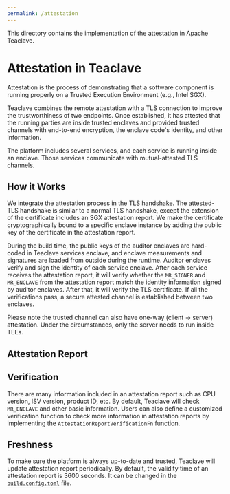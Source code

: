 ```yaml
---
permalink: /attestation
---
```


This directory contains the implementation of the attestation in Apache
Teaclave.

# Attestation in Teaclave

Attestation is the process of demonstrating that a software component is running
properly on a Trusted Execution Environment (e.g., Intel SGX).

Teaclave combines the remote attestation with a TLS connection to improve the
trustworthiness of two endpoints. Once established, it has attested that the
running parties are inside trusted enclaves and provided trusted channels with
end-to-end encryption, the enclave code's identity, and other information.

The platform includes several services, and each service is running inside an
enclave. Those services communicate with mutual-attested TLS channels.

## How it Works

We integrate the attestation process in the TLS handshake. The attested-TLS
handshake is similar to a normal TLS handshake, except the extension of the
certificate includes an SGX attestation report. We make the certificate
cryptographically bound to a specific enclave instance by adding the public key
of the certificate in the attestation report.

During the build time, the public keys of the auditor enclaves are hard-coded in
Teaclave services enclave, and enclave measurements and signatures are loaded
from outside during the runtime. Auditor enclaves verify and sign the identity
of each service enclave. After each service receives the attestation report, it
will verify whether the `MR_SIGNER` and `MR_ENCLAVE` from the attestation report
match the identity information signed by auditor enclaves. After that, it will
verify the TLS certificate. If all the verifications pass, a secure attested
channel is established between two enclaves.

Please note the trusted channel can also have one-way (client -> server)
attestation. Under the circumstances, only the server needs to run inside TEEs.

## Attestation Report

## Verification

There are many information included in an attestation report such as CPU
version, ISV version, product ID, etc. By default, Teaclave will check
`MR_ENCLAVE` and other basic information. Users can also define a customized
verification function to check more information in attestation reports by
implementing the `AttestationReportVerificationFn` function.

## Freshness

To make sure the platform is always up-to-date and trusted, Teaclave will update
attestation report periodically. By default, the validity time of an attestation
report is 3600 seconds. It can be changed in the
[`build.config.toml`](https://github.com/apache/incubator-teaclave/blob/master/config/build.config.toml)
file.
